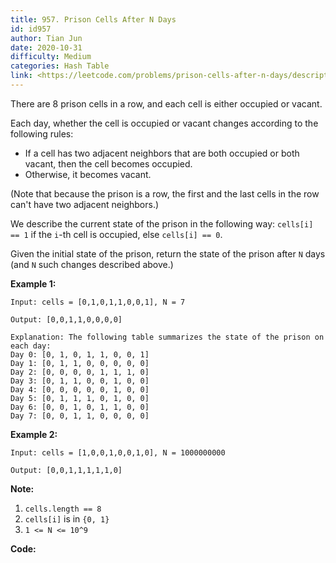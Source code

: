 ```yaml
---
title: 957. Prison Cells After N Days
id: id957
author: Tian Jun
date: 2020-10-31
difficulty: Medium
categories: Hash Table
link: <https://leetcode.com/problems/prison-cells-after-n-days/description/>
---
```


There are 8 prison cells in a row, and each cell is either occupied or vacant.

Each day, whether the cell is occupied or vacant changes according to the
following rules:

  * If a cell has two adjacent neighbors that are both occupied or both vacant, then the cell becomes occupied.
  * Otherwise, it becomes vacant.

(Note that because the prison is a row, the first and the last cells in the
row can't have two adjacent neighbors.)

We describe the current state of the prison in the following way: `cells[i] ==
1` if the `i`-th cell is occupied, else `cells[i] == 0`.

Given the initial state of the prison, return the state of the prison after
`N` days (and `N` such changes described above.)



**Example 1:**
            
	Input: cells = [0,1,0,1,1,0,0,1], N = 7    
	Output: [0,0,1,1,0,0,0,0]    
	Explanation: The following table summarizes the state of the prison on each day:    Day 0: [0, 1, 0, 1, 1, 0, 0, 1]    Day 1: [0, 1, 1, 0, 0, 0, 0, 0]    Day 2: [0, 0, 0, 0, 1, 1, 1, 0]    Day 3: [0, 1, 1, 0, 0, 1, 0, 0]    Day 4: [0, 0, 0, 0, 0, 1, 0, 0]    Day 5: [0, 1, 1, 1, 0, 1, 0, 0]    Day 6: [0, 0, 1, 0, 1, 1, 0, 0]    Day 7: [0, 0, 1, 1, 0, 0, 0, 0]        

**Example 2:**
            
	Input: cells = [1,0,0,1,0,0,1,0], N = 1000000000    
	Output: [0,0,1,1,1,1,1,0]    



**Note:**

  1. `cells.length == 8`
  2. `cells[i]` is in `{0, 1}`
  3. `1 <= N <= 10^9`


**Code:**
